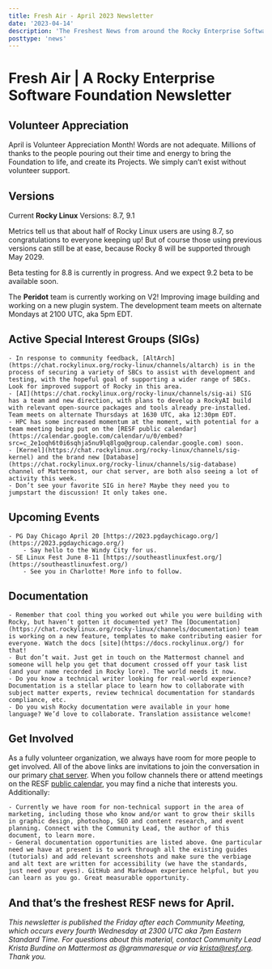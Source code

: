 ```yaml
---
title: Fresh Air - April 2023 Newsletter
date: '2023-04-14'
description: 'The Freshest News from around the Rocky Enterprise Software Foundation'
posttype: 'news'
---
```


# Fresh Air | A Rocky Enterprise Software Foundation Newsletter


## Volunteer Appreciation

April is Volunteer Appreciation Month! Words are not adequate. Millions of thanks to the people pouring out their time and energy to bring the Foundation to life, and create its Projects. We simply can’t exist without volunteer support.


## Versions

Current **Rocky Linux** Versions: 8.7, 9.1

Metrics tell us that about half of Rocky Linux users are using 8.7, so congratulations to everyone keeping up! But of course those using previous versions can still be at ease, because Rocky 8 will be supported through May 2029. 

Beta testing for 8.8 is currently in progress. And we expect 9.2 beta to be available soon.

The **Peridot** team is currently working on V2! Improving image building and working on a new plugin system. The development team meets on alternate Mondays at 2100 UTC, aka 5pm EDT.


## Active Special Interest Groups (SIGs) 

    - In response to community feedback, [AltArch](https://chat.rockylinux.org/rocky-linux/channels/altarch) is in the process of securing a variety of SBCs to assist with development and testing, with the hopeful goal of supporting a wider range of SBCs. Look for improved support of Rocky in this area. 
    - [AI](https://chat.rockylinux.org/rocky-linux/channels/sig-ai) SIG has a team and new direction, with plans to develop a RockyAI build with relevant open-source packages and tools already pre-installed. Team meets on alternate Thursdays at 1630 UTC, aka 12:30pm EDT.
    - HPC has some increased momentum at the moment, with potential for a team meeting being put on the [RESF public calendar](https://calendar.google.com/calendar/u/0/embed?src=c_2e1oqh6t0i6sqhja5nu9lq8lgo@group.calendar.google.com) soon.
    - [Kernel](https://chat.rockylinux.org/rocky-linux/channels/sig-kernel) and the brand new [Database](https://chat.rockylinux.org/rocky-linux/channels/sig-database) channel of Mattermost, our chat server, are both also seeing a lot of activity this week.
    - Don’t see your favorite SIG in here? Maybe they need you to jumpstart the discussion! It only takes one.


## Upcoming Events

    - PG Day Chicago April 20 [https://2023.pgdaychicago.org/](https://2023.pgdaychicago.org/)
        - Say hello to the Windy City for us.
    - SE Linux Fest June 8-11 [https://southeastlinuxfest.org/](https://southeastlinuxfest.org/)
        - See you in Charlotte! More info to follow.


## Documentation

    - Remember that cool thing you worked out while you were building with Rocky, but haven’t gotten it documented yet? The [Documentation](https://chat.rockylinux.org/rocky-linux/channels/documentation) team is working on a new feature, templates to make contributing easier for everyone. Watch the docs [site](https://docs.rockylinux.org/) for that! 
    - But don’t wait. Just get in touch on the Mattermost channel and someone will help you get that document crossed off your task list (and your name recorded in Rocky lore). The world needs it now.
    - Do you know a technical writer looking for real-world experience? Documentation is a stellar place to learn how to collaborate with subject matter experts, review technical documentation for standards compliance, etc. 
    - Do you wish Rocky documentation were available in your home language? We’d love to collaborate. Translation assistance welcome!


## Get Involved

As a fully volunteer organization, we always have room for more people to get involved. All of the above links are invitations to join the conversation in our primary [chat server](https://chat.rockylinux.org/rocky-linux/channels/town-square). When you follow channels there or attend meetings on the RESF [public calendar](https://calendar.google.com/calendar/u/0/embed?src=c_2e1oqh6t0i6sqhja5nu9lq8lgo@group.calendar.google.com), you may find a niche that interests you. Additionally:

    - Currently we have room for non-technical support in the area of marketing, including those who know and/or want to grow their skills in graphic design, photoshop, SEO and content research, and event planning. Connect with the Community Lead, the author of this document, to learn more.
    - General documentation opportunities are listed above. One particular need we have at present is to work through all the existing guides (tutorials) and add relevant screenshots and make sure the verbiage and alt text are written for accessibility (we have the standards, just need your eyes). GitHub and Markdown experience helpful, but you can learn as you go. Great measurable opportunity.


## And that’s the freshest RESF news for April.


_This newsletter is published the Friday after each Community Meeting, which occurs every fourth Wednesday at 2300 UTC aka 7pm Eastern Standard Time. For questions about this material, contact Community Lead Krista Burdine on Mattermost as @grammaresque or via [krista@resf.org](mailto:krista@resf.org). Thank you._
